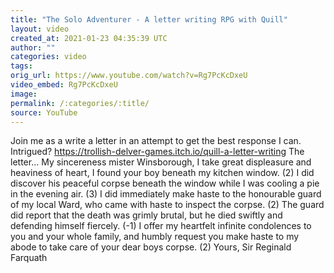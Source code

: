 ```yaml
---
title: "The Solo Adventurer - A letter writing RPG with Quill"
layout: video
created_at: 2021-01-23 04:35:39 UTC
author: ""
categories: video
tags: 
orig_url: https://www.youtube.com/watch?v=Rg7PcKcDxeU
video_embed: Rg7PcKcDxeU
image: 
permalink: /:categories/:title/
source: YouTube
---
```

Join me as a write a letter in an attempt to get the best response I can. Intrigued? https://trollish-delver-games.itch.io/quill-a-letter-writing The letter… My sincereness mister Winsborough, I take great displeasure and heaviness of heart, I found your boy beneath my kitchen window. (2) I did discover his peaceful corpse beneath the window while I was cooling a pie in the evening air. (3) I did immediately make haste to the honourable guard of my local Ward, who came with haste to inspect the corpse. (2) The guard did report that the death was grimly brutal, but he died swiftly and defending himself fiercely. (-1) I offer my heartfelt infinite condolences to you and your whole family, and humbly request you make haste to my abode to take care of your dear boys corpse. (2) Yours, Sir Reginald Farquath